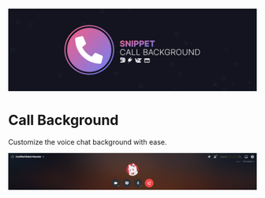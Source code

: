 ![Banner](./assets/banner.png)

# Call Background
Customize the voice chat background with ease.

![Preview](./assets/screenshot.png)


